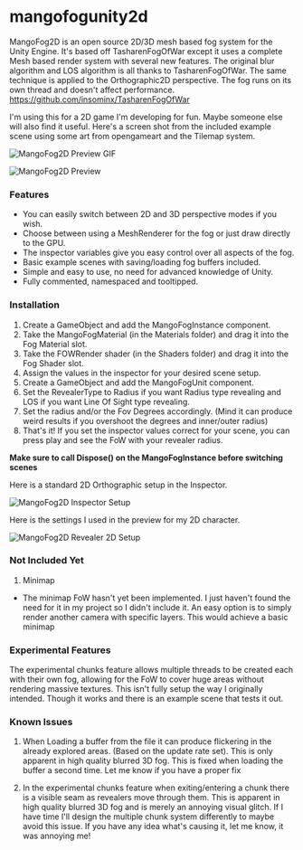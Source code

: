 # mangofogunity2d
MangoFog2D is an open source 2D/3D mesh based fog system for the Unity Engine. It's based off TasharenFogOfWar except it uses a complete Mesh based render system with several new features. 
The original blur algorithm and LOS algorithm is all thanks to TasharenFogOfWar. The same technique is applied to the Orthographic2D perspective.
The fog runs on its own thread and doesn't affect performance.
https://github.com/insominx/TasharenFogOfWar

I'm using this for a 2D game I'm developing for fun. Maybe someone else will also find it useful.
Here's a screen shot from the included example scene using some art from opengameart and the Tilemap system.

![MangoFog2D Preview GIF](https://media.giphy.com/media/KqieE87PNAGAuijVMQ/giphy.gif)

![MangoFog2D Preview](https://i.imgur.com/o4MgGTB.png)

### Features
* You can easily switch between 2D and 3D perspective modes if you wish.
* Choose between using a MeshRenderer for the fog or just draw directly to the GPU.
* The inspector variables give you easy control over all aspects of the fog.
* Basic example scenes with saving/loading fog buffers included.
* Simple and easy to use, no need for advanced knowledge of Unity.
* Fully commented, namespaced and tooltipped.

### Installation

1. Create a GameObject and add the MangoFogInstance component.
2. Take the MangoFogMaterial (in the Materials folder) and drag it into the Fog Material slot.
3. Take the FOWRender shader (in the Shaders folder) and drag it into the Fog Shader slot.
4. Assign the values in the inspector for your desired scene setup. 
5. Create a GameObject and add the MangoFogUnit component.
6. Set the RevealerType to Radius if you want Radius type revealing and LOS if you want Line Of Sight type revealing.
7. Set the radius and/or the Fov Degrees accordingly. (Mind it can produce weird results if you overshoot the degrees and inner/outer radius)
8. That's it! If you set the inspector values correct for your scene, you can press play and see the FoW with your revealer radius.

**Make sure to call Dispose() on the MangoFogInstance before switching scenes**

Here is a standard 2D Orthographic setup in the Inspector.

![MangoFog2D Inspector Setup](https://i.imgur.com/Hez5ZBX.png)

Here is the settings I used in the preview for my 2D character.

![MangoFog2D Revealer 2D Setup](https://i.imgur.com/XKXuHGl.png)

### Not Included Yet
1. Minimap 
* The minimap FoW hasn't yet been implemented. I just haven't found the need for it in my project so I didn't include it. An easy option is to simply render another camera with specific layers. This would achieve a basic minimap

### Experimental Features
The experimental chunks feature allows multiple threads to be created each with their own fog, allowing for the FoW to cover huge areas without rendering massive textures. This isn't fully setup the way I originally intended. Though it works and there is an example scene that tests it out.

### Known Issues
1. When Loading a buffer from the file it can produce flickering in the already explored areas. (Based on the update rate set).
This is only apparent in high quality blurred 3D fog. This is fixed when loading the buffer a second time. Let me know if you have a proper fix

2. In the experimental chunks feature when exiting/entering a chunk there is a visible seam as revealers move through them.
This is apparent in high quality blurred 3D fog and is merely an annoying visual glitch.
If I have time I'll design the multiple chunk system differently to maybe avoid this issue.
If you have any idea what's causing it, let me know, it was annoying me!
